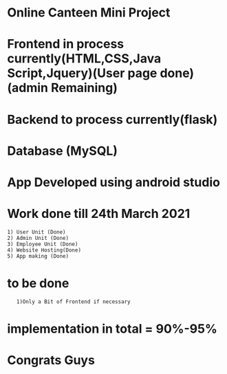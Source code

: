 # Online Canteen Mini Project
# Frontend in process currently(HTML,CSS,Java Script,Jquery)(User page done)(admin Remaining)
# Backend to process currently(flask)
# Database (MySQL)
# App Developed using android studio
# Work done till 24th March 2021
    1) User Unit (Done)
    2) Admin Unit (Done)
    3) Employee Unit (Done)
    4) Website Hosting(Done)
    5) App making (Done)
      
# to be done 
       1)Only a Bit of Frontend if necessary
# implementation in total = 90%-95%
# Congrats Guys
